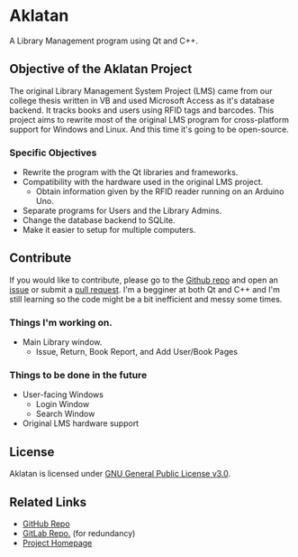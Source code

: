# Aklatan

A Library Management program using Qt and C++.

## Objective of the Aklatan Project
The original Library Management System Project (LMS) came from our college thesis written in VB and used Microsoft Access as it's database backend.
It tracks books and users using RFID tags and barcodes. This project aims to rewrite most of the original LMS program for cross-platform support for Windows and Linux. And this time it's going to be open-source. 


### Specific Objectives
*   Rewrite the program with the Qt libraries and frameworks.
*   Compatibility with the hardware used in the original LMS project.
    * Obtain information given by the RFID reader running on an Arduino Uno.
*   Separate programs for Users and the Library Admins.
*   Change the database backend to SQLite.
*   Make it easier to setup for multiple computers.

## Contribute
If you would like to contribute, please go to the [Github repo](https://github.com/AJigsawnHalo/aklatan) and open an [issue](https://github.com/AJigsawnHalo/Aklatan/issues) or submit a [pull request](https://github.com/AJigsawnHalo/Aklatan/pulls).
I'm a begginer at both Qt and C++ and I'm still learning so the code might be a bit inefficient and messy some times. 

### Things I'm working on.
*   Main Library window.
    * Issue, Return, Book Report, and Add User/Book Pages

### Things to be done in the future
*   User-facing Windows
    * Login Window
    * Search Window
*   Original LMS hardware support

## License
Aklatan is licensed under [GNU General Public License v3.0](https://www.gnu.org/licenses/gpl.txt).

## Related Links
*	[GitHub Repo](https://github.com/AJigsawnHalo/aklatan "Aklatan GitHub repo")
*	[GitLab Repo.](https://gitlab.com/AJigsawnHalo/aklatan "Aklatan Gitlab repo") (for redundancy)
*   [Project Homepage](https://ajigsawnhalo.github.io/Aklatan)
